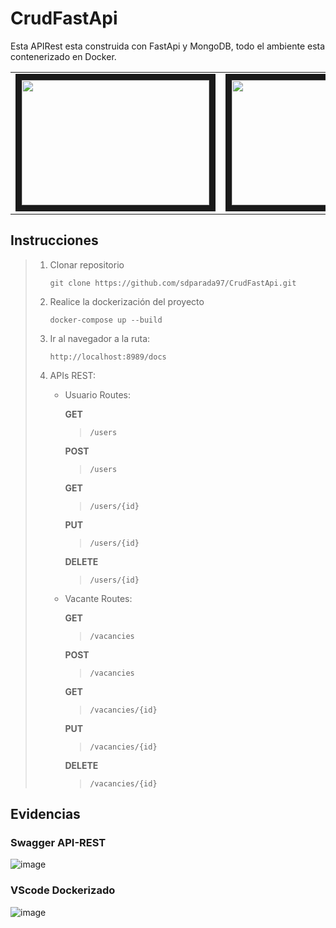 # CrudFastApi

Esta APIRest esta construida con FastApi y MongoDB, todo el ambiente esta contenerizado en Docker.

<table>
   <tr>
       <td>
           <img src="https://d1.awsstatic.com/acs/characters/Logos/Docker-Logo_Horizontel_279x131.b8a5c41e56b77706656d61080f6a0217a3ba356d.png" width="300" height="200" border="10"/>
       </td>
       <td>
           <img src="https://repository-images.githubusercontent.com/260928305/92388600-8d1c-11ea-9993-a726466b5099" width="300" height="200" border="10"/>
       </td>
       <td>
           <img src="https://i.blogs.es/577c8b/650_1000_mongo_bumper.sh-600x600/1366_2000.png"  width="200" height="200" border="10"/>
       </td>
   </tr>
</table>


## Instrucciones
> 1. Clonar repositorio
>
>    `git clone https://github.com/sdparada97/CrudFastApi.git`
>
> 2. Realice la dockerización del proyecto
>
>     `docker-compose up --build`
>
> 3. Ir al navegador a la ruta:
>
>     `http://localhost:8989/docs`
>
> 4. APIs REST:
>     - Usuario Routes:
>
>         **GET**
>         > `/users`
>
>         **POST**
>         >`/users`
>
>         **GET**
>         > `/users/{id}`
>
>         **PUT**
>         >`/users/{id}`
>
>         **DELETE**
>         >`/users/{id}`
>
>     - Vacante Routes:
>
>         **GET**
>         > `/vacancies`
>
>         **POST**
>         >`/vacancies`
>
>         **GET**
>         >`/vacancies/{id}`
>
>         **PUT**
>         >`/vacancies/{id}`
>
>         **DELETE**
>         >`/vacancies/{id}`

## Evidencias

### Swagger API-REST
![image](https://user-images.githubusercontent.com/49702755/189274516-b9982ef2-5c90-4ab5-9fb0-ae5fe87740ef.png)

### VScode Dockerizado
![image](https://user-images.githubusercontent.com/49702755/189274590-fc2784ca-acfb-498d-a042-38d8e719b378.png)
